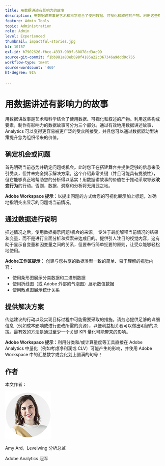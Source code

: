 ```yaml
---
title: 用数据讲述有影响力的故事
description: 用数据讲故事是艺术和科学结合了使用数据、可视化和叙述的产物。利用这些构成要素，制作有影响力的数据故事可分为三个部分。通过有效地用数据讲述故事，Analytics 可以变得更容易被更广泛的受众所接受，并且您可以通过数据驱动型决策提升您为组织带来的价值。
feature: Admin Tools
topic: Administration
role: Admin
level: Experienced
thumbnail: impactful-stories.jpg
kt: 10157
exl-id: b7902626-fbce-4333-909f-60878cd3ac99
source-git-commit: f1bb981a83eb698f4185a22c367346a9ddd0c755
workflow-type: tm+mt
source-wordcount: '460'
ht-degree: 91%

---
```


# 用数据讲述有影响力的故事

用数据讲故事是艺术和科学结合了使用数据、可视化和叙述的产物。利用这些构成要素，制作有影响力的数据故事可分为三个部分。通过有效地用数据讲述故事，Analytics 可以变得更容易被更广泛的受众所接受，并且您可以通过数据驱动型决策提升您为组织带来的价值。

## 确定机会或问题

首先明确当前态势并确定问题或机会。此时您正在搭建舞台并提供足够的信息来吸引受众，但并未完全揭示解决方案。这个介绍非常关键（并且可能具有挑战性），但它能够真正地帮助您的分析得以落实！用数据讲故事的价值在于推动采取导致&#x200B;**改变行为**&#x200B;的行动。否则，数据、洞察和分析将无用武之地。

**Adobe Workspace 提示：**&#x200B;以提出问题的方式给您的可视化展示加上标题，准确地指明突出显示的问题或当前情况。

## 通过数据进行说明

描述情况之后，使用数据揭示问题/机会的来源。 专注于最能解释当前情况的结果和变量，而不是进行全面分析和探索来达成目的。提供引人注目的视觉内容，这有助于显示自变量和因变量之间的关系，但要奉行简单扼要的原则，让受众能够轻松地使用。

**Adobe工作区提示：**
创建与您共享的数据类型一致的简单、易于理解的视觉内容：

* 使用条形图展示分类数据和二进制数据
* 使用折线图（或 Adobe 外部的气泡图）展示数值数据
* 使用散点图展示统计关系

## 提供解决方案

传达建议的行动以及实现目标过程中可能需要采取的措施。请务必提供足够的详细信息（例如成本影响或进行更改所需的资源），以便利益相关者可以做出明智的决策。最有效的方法是通过至少一个关键 KPI 量化可能带来的影响。

**Adobe Workspace 提示：**&#x200B;利用分类和/或计算量度等工具直接在 Adobe Analytics 中量化（例如考虑净利润或 CLV）可能产生的影响，并使用 Adobe Workspace 中的汇总数字或变化划上圆满的句号！

## 作者

本文作者：

![Amy Ard](assets/amy-ard-headshot-small.png)

Amy Ard，Levelwing 分析总监

Adobe Analytics 冠军
